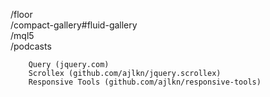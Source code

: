 /floor  
/compact-gallery#fluid-gallery  
/mql5  
/podcasts  

		
		Query (jquery.com)
		Scrollex (github.com/ajlkn/jquery.scrollex)
		Responsive Tools (github.com/ajlkn/responsive-tools)
